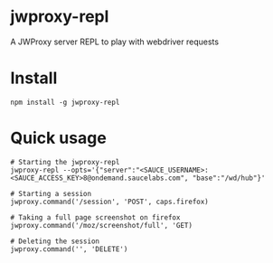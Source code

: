 # jwproxy-repl
A JWProxy server REPL to play with webdriver requests

# Install
```
npm install -g jwproxy-repl
```

# Quick usage
```
# Starting the jwproxy-repl
jwproxy-repl --opts='{"server":"<SAUCE_USERNAME>:<SAUCE_ACCESS_KEY>8@ondemand.saucelabs.com", "base":"/wd/hub"}'

# Starting a session
jwproxy.command('/session', 'POST', caps.firefox)

# Taking a full page screenshot on firefox
jwproxy.command('/moz/screenshot/full', 'GET)

# Deleting the session
jwproxy.command('', 'DELETE')
```

